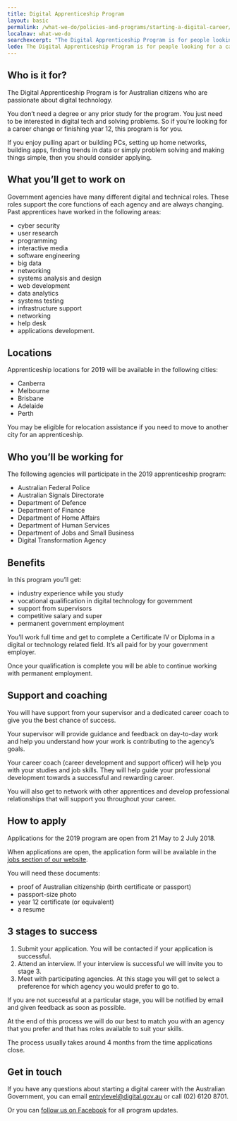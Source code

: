 ```yaml
---
title: Digital Apprenticeship Program
layout: basic
permalink: /what-we-do/policies-and-programs/starting-a-digital-career/apprenticeship/
localnav: what-we-do
searchexcerpt: "The Digital Apprenticeship Program is for people looking for a career change or finishing year 12."
lede: The Digital Apprenticeship Program is for people looking for a career change or finishing year 12. You’ll get to work with digital technologies and solve problems for things that matter. No degree necessary.
---
```


## Who is it for?

The Digital Apprenticeship Program is for Australian citizens who are passionate about digital technology.

You don’t need a degree or any prior study for the program. You just need to be interested in digital tech and solving problems. So if you’re looking for a career change or finishing year 12, this program is for you.

If you enjoy pulling apart or building PCs, setting up home networks, building apps, finding trends in data or simply problem solving and making things simple, then you should consider applying.

## What you’ll get to work on

Government agencies have many different digital and technical roles. These roles support the core functions of each agency and are always changing. Past apprentices have worked in the following areas:

- cyber security
- user research
- programming
- interactive media
- software engineering
- big data
- networking
- systems analysis and design
- web development
- data analytics
- systems testing
- infrastructure support
- networking
- help desk
- applications development.

## Locations

Apprenticeship locations for 2019 will be available in the following cities:

- Canberra
- Melbourne
- Brisbane
- Adelaide
- Perth

You may be eligible for relocation assistance if you need to move to another city for an apprenticeship.

## Who you’ll be working for

The following agencies will participate in the 2019 apprenticeship program:

- Australian Federal Police
- Australian Signals Directorate
- Department of Defence
- Department of Finance
- Department of Home Affairs
- Department of Human Services
- Department of Jobs and Small Business
- Digital Transformation Agency

## Benefits

In this program you’ll get:

- industry experience while you study
- vocational qualification in digital technology for government
- support from supervisors
- competitive salary and super
- permanent government employment

You’ll work full time and get to complete a Certificate IV or Diploma in a digital or technology related field. It’s all paid for by your government employer.

Once your qualification is complete you will be able to continue working with permanent employment.

## Support and coaching

You will have support from your supervisor and a dedicated career coach to give you the best chance of success.

Your supervisor will provide guidance and feedback on day-to-day work and help you understand how your work is contributing to the agency’s goals.

Your career coach (career development and support officer) will help you with your studies and job skills. They will help guide your professional development towards a successful and rewarding career.

You will also get to network with other apprentices and develop professional relationships that will support you throughout your career.  

## How to apply

Applications for the 2019 program are open from 21 May to 2 July 2018.

When applications are open, the application form will be available in the [jobs section of our website](https://www.dta.gov.au/who-we-are/corporate/jobs/).

You will need these documents:

- proof of Australian citizenship (birth certificate or passport)
- passport-size photo
- year 12 certificate (or equivalent)   
- a resume

## 3 stages to success

1. Submit your application. You will be contacted if your application is successful.
2. Attend an interview. If your interview is successful we will invite you to stage 3.
3. Meet with participating agencies. At this stage you will get to select a preference for which agency you would prefer to go to.

If you are not successful at a particular stage, you will be notified by email and given feedback as soon as possible.

At the end of this process we will do our best to match you with an agency that you prefer and that has roles available to suit your skills.

The process usually takes around 4 months from the time applications close.     

## Get in touch

If you have any questions about starting a digital career with the Australian Government, you can email [entrylevel@digital.gov.au](mailto:entrylevel@digital.gov.au) or call (02) 6120 8701.

Or you can [follow us on Facebook](https://www.facebook.com/digitalentrylevel/) for all program updates.  
